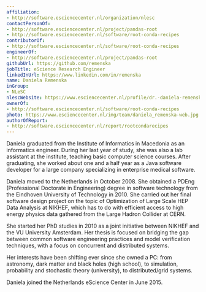 ```yaml
---
affiliation:
- http://software.esciencecenter.nl/organization/nlesc
contactPersonOf:
- http://software.esciencecenter.nl/project/pandas-root
- http://software.esciencecenter.nl/software/root-conda-recipes
contributorOf:
- http://software.esciencecenter.nl/software/root-conda-recipes
engineerOf:
- http://software.esciencecenter.nl/project/pandas-root
githubUrl: https://github.com/remenska
jobTitle: eScience Research Engineer
linkedInUrl: https://www.linkedin.com/in/remenska
name: Daniela Remenska
inGroup:
- NLeSC
nlescWebsite: https://www.esciencecenter.nl/profile/dr.-daniela-remenska
ownerOf:
- http://software.esciencecenter.nl/software/root-conda-recipes
photo: https://www.esciencecenter.nl/img/team/daniela_remenska-web.jpg
authorOfReport:
- http://software.esciencecenter.nl/report/rootcondarecipes
---
```

Daniela graduated from the Institute of Informatics in Macedonia as an informatics engineer. During her last year of study, she was also a lab assistant at the institute, teaching basic computer science courses. After graduating, she worked about one and a half year as a Java software developer for a large company specializing in enterprise medical software.

Daniela moved to the Netherlands in October 2008. She obtained a PDEng (Professional Doctorate in Engineering) degree in software technology from the Eindhoven University of Technology in 2010. She carried out her final software design project on the topic of Optimization of Large Scale HEP Data Analysis at NIKHEF, which has to do with efficient access to high energy physics data gathered from the Large Hadron Collider at CERN.

She started her PhD studies in 2010 as a joint initiative between NIKHEF and the VU University Amsterdam. Her thesis is focused on bridging the gap between common software engineering practices and model verification techniques, with a focus on concurrent and distributed systems.

Her interests have been shifting ever since she owned a PC: from astronomy, dark matter and black holes (high school), to simulation, probability and stochastic theory (university), to distributed/grid systems.

Daniela joined the Netherlands eScience Center in June 2015.
